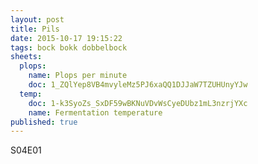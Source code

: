 ```yaml
---
layout: post
title: Pils
date: 2015-10-17 19:15:22
tags: bock bokk dobbelbock
sheets:
  plops:
    name: Plops per minute
    doc: 1_ZQlYep8VB4mvyleMz5PJ6xaQQ1DJJaW7TZUHUnyYJw
  temp:
    doc: 1-k3SyoZs_SxDF59wBKNuVDvWsCyeDUbz1mL3nzrjYXc
    name: Fermentation temperature
published: true
---
```


S04E01
